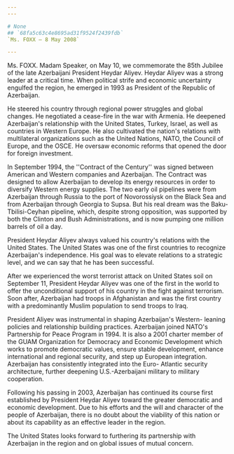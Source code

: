 ```yaml
---
---

# None
## `68fa5c63c4e8695ad31f9524f2439fdb`
`Ms. FOXX — 8 May 2008`

---
```



Ms. FOXX. Madam Speaker, on May 10, we commemorate the 85th Jubilee 
of the late Azerbaijani President Heydar Aliyev. Heydar Aliyev was a 
strong leader at a critical time. When political strife and economic 
uncertainty engulfed the region, he emerged in 1993 as President of the 
Republic of Azerbaijan.

He steered his country through regional power struggles and global 
changes. He negotiated a cease-fire in the war with Armenia. He 
deepened Azerbaijan's relationship with the United States, Turkey, 
Israel, as well as countries in Western Europe. He also cultivated the 
nation's relations with multilateral organizations such as the United 
Nations, NATO, the Council of Europe, and the OSCE. He oversaw economic 
reforms that opened the door for foreign investment.

In September 1994, the ''Contract of the Century'' was signed between 
American and Western companies and Azerbaijan. The Contract was 
designed to allow Azerbaijan to develop its energy resources in order 
to diversify Western energy supplies. The two early oil pipelines were 
from Azerbaijan through Russia to the port of Novorossiysk on the Black 
Sea and from Azerbaijan through Georgia to Supsa. But his real dream 
was the Baku-Tbilisi-Ceyhan pipeline, which, despite strong opposition, 
was supported by both the Clinton and Bush Administrations, and is now 
pumping one million barrels of oil a day.

President Heydar Aliyev always valued his country's relations with 
the United States. The United States was one of the first countries to 
recognize Azerbaijan's independence. His goal was to elevate relations 
to a strategic level, and we can say that he has been successful.

After we experienced the worst terrorist attack on United States soil 
on September 11, President Heydar Aliyev was one of the first in the 
world to offer the unconditional support of his country in the fight 
against terrorism. Soon after, Azerbaijan had troops in Afghanistan and 
was the first country with a predominantly Muslim population to send 
troops to Iraq.

President Aliyev was instrumental in shaping Azerbaijan's Western-
leaning policies and relationship building practices. Azerbaijan joined 
NATO's Partnership for Peace Program in 1994. It is also a 2001 charter 
member of the GUAM Organization for Democracy and Economic Development 
which works to promote democratic values, ensure stable development, 
enhance international and regional security, and step up European 
integration. Azerbaijan has consistently integrated into the Euro-
Atlantic security architecture, further deepening U.S.-Azerbaijani 
military to military cooperation.

Following his passing in 2003, Azerbaijan has continued its course 
first established by President Heydar Aliyev toward the greater 
democratic and economic development. Due to his efforts and the will 
and character of the people of Azerbaijan, there is no doubt about the 
viability of this nation or about its capability as an effective leader 
in the region.

The United States looks forward to furthering its partnership with 
Azerbaijan in the region and on global issues of mutual concern.
